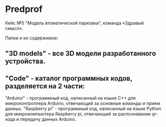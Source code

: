 # Predprof
Кейс №5 "Модель втоматической парковки", команда «Здравый смысл».

Папки и их содержимое:
## "3D models" - все 3D модели разработанного устройства.
## "Code" - каталог программных кодов, разделяется на 2 части:
"Arduino" - программный код, написанный на языке C++ для микроконтроллера Arduino, отвечающий за основные команды и прием данных.
"Raspberry pi" - программный код, написанный на языке Python для микрокомпьютера Raspberry pi, отвечающий за распознавание qr-кода и передачу данных Arduino.
